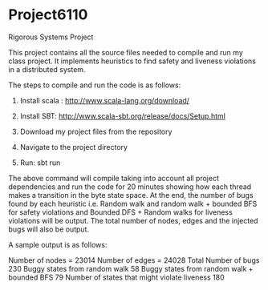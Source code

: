 # Project6110
Rigorous Systems Project 

This project contains all the source files needed to compile and run my class project. It implements heuristics to find safety and liveness violations in a distributed system.

The steps to compile and run the code is as follows:

1. Install scala : http://www.scala-lang.org/download/

2. Install SBT: http://www.scala-sbt.org/release/docs/Setup.html

3. Download my project files from the repository

4. Navigate to the project directory

5. Run: sbt run

The above command will compile taking into account all project dependencies and run the code for 20 minutes showing how each thread makes a transition in the byte state space.
At the end, the number of bugs found by each heuristic i.e. Random walk and random walk + bounded BFS for safety violations and Bounded DFS + Random walks for liveness violations will be output. The total number of nodes, edges and the injected bugs will also be output.

A sample output is as follows:

Number of nodes = 23014
Number of edges = 24028
Total Number of bugs 230
Buggy states from random walk 58
Buggy states from random walk + bounded BFS 79
Number of states that might violate liveness 180
